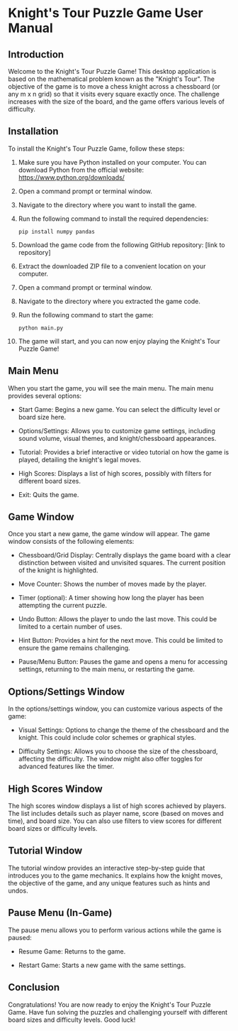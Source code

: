 # Knight's Tour Puzzle Game User Manual

## Introduction

Welcome to the Knight's Tour Puzzle Game! This desktop application is based on the mathematical problem known as the "Knight's Tour". The objective of the game is to move a chess knight across a chessboard (or any m x n grid) so that it visits every square exactly once. The challenge increases with the size of the board, and the game offers various levels of difficulty.

## Installation

To install the Knight's Tour Puzzle Game, follow these steps:

1. Make sure you have Python installed on your computer. You can download Python from the official website: https://www.python.org/downloads/

2. Open a command prompt or terminal window.

3. Navigate to the directory where you want to install the game.

4. Run the following command to install the required dependencies:

   ```
   pip install numpy pandas
   ```

5. Download the game code from the following GitHub repository: [link to repository]

6. Extract the downloaded ZIP file to a convenient location on your computer.

7. Open a command prompt or terminal window.

8. Navigate to the directory where you extracted the game code.

9. Run the following command to start the game:

   ```
   python main.py
   ```

10. The game will start, and you can now enjoy playing the Knight's Tour Puzzle Game!

## Main Menu

When you start the game, you will see the main menu. The main menu provides several options:

- Start Game: Begins a new game. You can select the difficulty level or board size here.

- Options/Settings: Allows you to customize game settings, including sound volume, visual themes, and knight/chessboard appearances.

- Tutorial: Provides a brief interactive or video tutorial on how the game is played, detailing the knight's legal moves.

- High Scores: Displays a list of high scores, possibly with filters for different board sizes.

- Exit: Quits the game.

## Game Window

Once you start a new game, the game window will appear. The game window consists of the following elements:

- Chessboard/Grid Display: Centrally displays the game board with a clear distinction between visited and unvisited squares. The current position of the knight is highlighted.

- Move Counter: Shows the number of moves made by the player.

- Timer (optional): A timer showing how long the player has been attempting the current puzzle.

- Undo Button: Allows the player to undo the last move. This could be limited to a certain number of uses.

- Hint Button: Provides a hint for the next move. This could be limited to ensure the game remains challenging.

- Pause/Menu Button: Pauses the game and opens a menu for accessing settings, returning to the main menu, or restarting the game.

## Options/Settings Window

In the options/settings window, you can customize various aspects of the game:

- Visual Settings: Options to change the theme of the chessboard and the knight. This could include color schemes or graphical styles.

- Difficulty Settings: Allows you to choose the size of the chessboard, affecting the difficulty. The window might also offer toggles for advanced features like the timer.

## High Scores Window

The high scores window displays a list of high scores achieved by players. The list includes details such as player name, score (based on moves and time), and board size. You can also use filters to view scores for different board sizes or difficulty levels.

## Tutorial Window

The tutorial window provides an interactive step-by-step guide that introduces you to the game mechanics. It explains how the knight moves, the objective of the game, and any unique features such as hints and undos.

## Pause Menu (In-Game)

The pause menu allows you to perform various actions while the game is paused:

- Resume Game: Returns to the game.

- Restart Game: Starts a new game with the same settings.

## Conclusion

Congratulations! You are now ready to enjoy the Knight's Tour Puzzle Game. Have fun solving the puzzles and challenging yourself with different board sizes and difficulty levels. Good luck!
